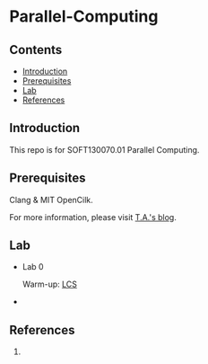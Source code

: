 # Parallel-Computing
##  Contents

* [Introduction](#introduction)
* [Prerequisites](#prerequisites)
* [Lab](#lab)
* [References](#references)



## Introduction

This repo is for SOFT130070.01 Parallel Computing.



## Prerequisites

Clang & MIT OpenCilk.

For more information, please visit [T.A.'s blog](https://www.yuque.com/u22299940/kvfq2y/lu78ke).



## Lab

- Lab 0

  Warm-up: [LCS](https://www.yuque.com/u22299940/kvfq2y/zuqkcm)

- 



## References

1. 

